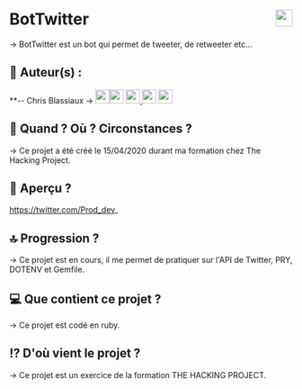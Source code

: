 # BotTwitter <img src="https://raw.githubusercontent.com/matiassingers/awesome-readme/master/icon.png" width="30px" style="float: right">


→ BotTwitter est un bot qui permet de tweeter, de retweeter etc...

## 👤  Auteur(s) : 

**-- Chris Blassiaux → 
[<img src="http://pngimg.com/uploads/github/github_PNG40.png" width="25" >](https://github.com/ChrisBlassiaux )[<img src="https://user-images.githubusercontent.com/59894954/79057092-9281bc00-7c5d-11ea-9392-783b52f9dae4.png" width="25" >](https://chrisb.fr/)  [<img src="https://www.crossfitchelles.com/wp-content/uploads/2019/03/linkedin-icon-logo-png-transparent.png" width="25" >  ](https://www.linkedin.com/in/christopher-blassiaux-802891198/)  [<img src="https://upload.wikimedia.org/wikipedia/commons/4/45/New_Logo_Gmail.svg" width="25" >](chrisblassiaux@gmail.com)   [<img src="https://www.toomed.com/blog/wp-content/uploads/2018/09/new-instagram-logo-png-transparent.png" width="25" > ](https://www.instagram.com/chris.blassiaux/) 

## :calendar:  Quand ? Où ? Circonstances ?

→ Ce projet a été créé le 15/04/2020 durant ma formation chez The Hacking Project.

## :eyes:  Aperçu ?
https://twitter.com/Prod_dev_

## :top:  Progression ?

→ Ce projet est en cours, il me permet de pratiquer sur l'API de Twitter, PRY, DOTENV et Gemfile.

## :computer:  Que contient ce projet ?

→ Ce projet est codé en ruby.

## :interrobang:  D'où vient le projet ?

→ Ce projet est un exercice de la formation THE HACKING PROJECT.